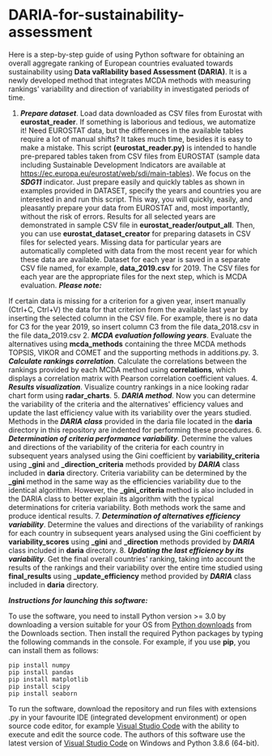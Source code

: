 # DARIA-for-sustainability-assessment
Here is a step-by-step guide of using Python software for obtaining an overall aggregate ranking of European countries evaluated towards sustainability using **Data vaRIability based Assessment (DARIA)**. It is a newly developed method that integrates MCDA methods with measuring rankings' variability and direction of variability in investigated periods of time. 
1. ***Prepare dataset***. Load data downloaded as CSV files from Eurostat with **eurostat_reader**.
If something is laborious and tedious, we automatize it! Need EUROSTAT data, but the differences in the available tables require a lot of manual shifts? It takes much time, besides it is easy to make a mistake. This script **(eurostat_reader.py)** is intended to handle pre-prepared tables taken from CSV files from EUROSTAT (sample data including Sustainable Development Indicators are available at https://ec.europa.eu/eurostat/web/sdi/main-tables). We focus on the **_SDG11_** indicator. Just prepare easily and quickly tables as shown in examples provided in DATASET, specify the years and countries you are interested in and run this script. This way, you will quickly, easily, and pleasantly prepare your data from EUROSTAT and, most importantly, without the risk of errors. Results for all selected years are demonstrated in sample CSV file in **eurostat_reader/output_all**. Then, you can use **eurostat_dataset_creator** for preparing datasets in CSV files for selected years. Missing data for particular years are automatically completed with data from the most recent year for which these data are available. Dataset for each year is saved in a separate CSV file named, for example, **data_2019.csv** for 2019. The CSV files for each year are the appropriate files for the next step, which is MCDA evaluation. 
***Please note:*** 

If certain data is missing for a criterion for a given year, insert manually (Ctrl+C, Ctrl+V) the data for that criterion from the available last year by inserting the selected column in the CSV file. For example, there is no data for C3 for the year 2019, so insert column C3 from the file data_2018.csv in the file data_2019.csv 
2. ***MCDA evaluation following years***. Evaluate the alternatives using **mcda_methods** containing the three MCDA methods TOPSIS, VIKOR and COMET and the supporting methods in additions.py. 
3. ***Calculate rankings correlation***. Calculate the correlations between the rankings provided by each MCDA method using **correlations**, which displays a correlation matrix with Pearson correlation coefficient values. 
4. ***Results visualization***. Visualize country rankings in a nice looking radar chart form using **radar_charts**. 
5. ***DARIA method***. Now you can determine the variability of the criteria and the alternatives' efficiency values and update the last efficiency value with its variability over the years studied. Methods in the **_DARIA class_** provided in the daria file located in the **daria** directory in this repository are indented for performing these procedures. 
6. ***Determination of criteria performance variability***. Determine the values and directions of the variability of the criteria for each country in subsequent years analysed using the Gini coefficient by **variability_criteria** using **_gini** and **_direction_criteria** methods provided by **_DARIA_** class included in **daria** directory. Criteria variability can be determined by the **_gini** method in the same way as the efficiencies variability due to the identical algorithm. However, the **_gini_criteria** method is also included in the DARIA class to better explain its algorithm with the typical determinations for criteria variability. Both methods work the same and produce identical results. 
7. ***Determination of alternatives efficiency variability***. Determine the values and directions of the variability of rankings for each country in subsequent years analysed using the Gini coefficient by **variability_scores** using **_gini** and **_direction** methods provided by **_DARIA_** class included in **daria** directory.
8. ***Updating the last efficiency by its variability***. Get the final overall countries' ranking, taking into account the results of the rankings and their variability over the entire time studied using **final_results** using **_update_efficiency** method provided by **_DARIA_** class included in **daria** directory. 

**_Instructions for launching this software:_**

To use the software, you need to install Python version >= 3.0 by downloading a version suitable for your OS from [Python downloads](https://www.python.org/downloads/) from the Downloads section.
Then install the required Python packages by typing the following commands in the console. For example, if you use **pip**, you can install them as follows:
```
pip install numpy
pip install pandas
pip install matplotlib
pip install scipy
pip install seaborn
```
To run the software, download the repository and run files with extensions .py in your favourite IDE (integrated development environment) or open source code editor, for example [Visual Studio Code](https://code.visualstudio.com/download) with the ability to execute and edit the source code. The authors of this software use the latest version of [Visual Studio Code](https://code.visualstudio.com/download) on Windows and Python 3.8.6 (64-bit).
